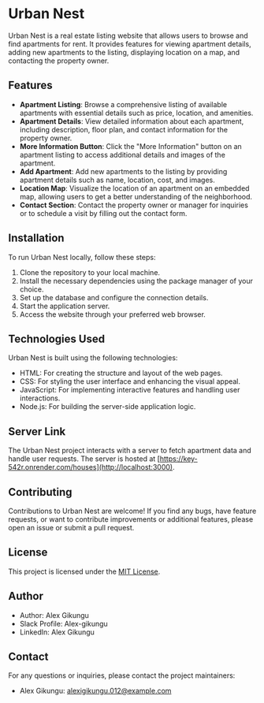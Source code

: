 # Urban Nest

Urban Nest is a real estate listing website that allows users to browse and find apartments for rent. It provides features for viewing apartment details, adding new apartments to the listing, displaying location on a map, and contacting the property owner.

## Features

- **Apartment Listing**: Browse a comprehensive listing of available apartments with essential details such as price, location, and amenities.
- **Apartment Details**: View detailed information about each apartment, including description, floor plan, and contact information for the property owner.
- **More Information Button**: Click the "More Information" button on an apartment listing to access additional details and images of the apartment.
- **Add Apartment**: Add new apartments to the listing by providing apartment details such as name, location, cost, and images.
- **Location Map**: Visualize the location of an apartment on an embedded map, allowing users to get a better understanding of the neighborhood.
- **Contact Section**: Contact the property owner or manager for inquiries or to schedule a visit by filling out the contact form.

## Installation

To run Urban Nest locally, follow these steps:

1. Clone the repository to your local machine.
2. Install the necessary dependencies using the package manager of your choice.
3. Set up the database and configure the connection details.
4. Start the application server.
5. Access the website through your preferred web browser.

## Technologies Used

Urban Nest is built using the following technologies:

- HTML: For creating the structure and layout of the web pages.
- CSS: For styling the user interface and enhancing the visual appeal.
- JavaScript: For implementing interactive features and handling user interactions.
- Node.js: For building the server-side application logic.



## Server Link

The Urban Nest project interacts with a server to fetch apartment data and handle user requests. The server is hosted at [https://key-542r.onrender.com/houses](http://localhost:3000).



## Contributing

Contributions to Urban Nest are welcome! If you find any bugs, have feature requests, or want to contribute improvements or additional features, please open an issue or submit a pull request.

## License

This project is licensed under the [MIT License](https://opensource.org/licenses/MIT).



## Author

- Author: Alex Gikungu
- Slack Profile: Alex-gikungu
- LinkedIn: Alex Gikungu

## Contact

For any questions or inquiries, please contact the project maintainers:

- Alex Gikungu: alexigikungu.012@example.com

